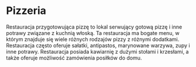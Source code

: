# Pizzeria

Restauracja przygotowująca pizzę to lokal serwujący gotową pizzę i inne potrawy związane z kuchnią włoską. 
Ta restauracja ma bogate menu, w którym znajduje się wiele różnych rodzajów pizzy z różnymi dodatkami. 
Restauracja często oferuje sałatki, antipastos, marynowane warzywa, zupy i inne potrawy. 
Restauracja posiada kawiarnię z dużymi stołami i krzesłami, a także oferuje możliwość zamówienia posiłków do domu.
